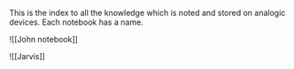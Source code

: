---
---
This is the index to all the knowledge which is noted and stored on analogic devices. Each notebook has a name.

![[John notebook]]

![[Jarvis]]